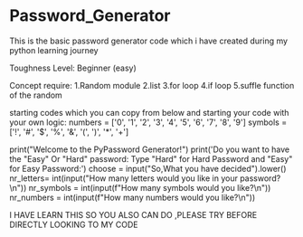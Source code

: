 # Password_Generator
This is the basic password generator code which i have created during my python learning journey

Toughness Level: Beginner (easy)

Concept require:
1.Random module
2.list
3.for loop
4.if loop
5.suffle function of the random 

starting codes which you can copy from below and starting your code with your own logic:
numbers = ['0', '1', '2', '3', '4', '5', '6', '7', '8', '9']
symbols = ['!', '#', '$', '%', '&', '(', ')', '*', '+']

print("Welcome to the PyPassword Generator!")
print('Do you want to have the "Easy" Or "Hard" password: Type "Hard" for Hard Password and "Easy" for Easy Password:')
choose = input("So,What you have decided").lower()
nr_letters= int(input("How many letters would you like in your password?\n")) 
nr_symbols = int(input(f"How many symbols would you like?\n"))
nr_numbers = int(input(f"How many numbers would you like?\n"))

I HAVE LEARN THIS SO YOU ALSO CAN DO ,PLEASE TRY BEFORE DIRECTLY LOOKING TO MY CODE 
